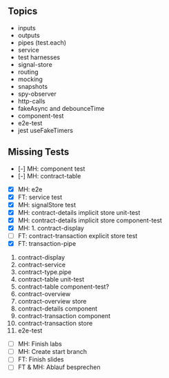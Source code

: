 ## Topics

- inputs
- outputs
- pipes (test.each)
- service
- test harnesses
- signal-store
- routing
- mocking
- snapshots
- spy-observer
- http-calls
- fakeAsync and debounceTime
- component-test
- e2e-test
- jest useFakeTimers

## Missing Tests

- [-] MH: component test
- [-] MH: contract-table
- [x] MH: e2e
- [x] FT: service test
- [x] MH: signalStore test
- [x] MH: contract-details implicit store unit-test
- [x] MH: contract-details implicit store component-test
- [x] MH: 1. contract-display
- [ ] FT: contract-transaction explicit store test
- [x] FT: transaction-pipe

1. contract-display
1. contract-service
1. contract-type.pipe
1. contract-table unit-test
1. contract-table component-test?
1. contract-overview
1. contract-overview store
1. contract-details component
1. contract-transaction component
1. contract-transaction store
1. e2e-test

- [ ] MH: Finish labs
- [ ] MH: Create start branch
- [ ] FT: Finish slides
- [ ] FT & MH: Ablauf besprechen
